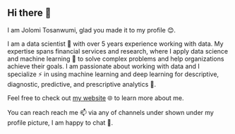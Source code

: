 ## Hi there 👋

I am Jolomi Tosanwumi, glad you made it to my profile 😊.

I am a data scientist 🚀 with over 5 years experience working with data. My expertise spans financial services and research, where I apply data science and machine learning 🤖 to solve complex problems and help organizations achieve their goals. I am passionate about working with data and I specialize ⚡ in using machine learning and deep learning for descriptive, diagnostic, predictive, and prescriptive analytics 🌱.

Feel free to check out [my website](https://jolomi-tosanwumi.github.io/) 🌐 to learn more about me.

You can reach reach me 📫 via any of channels under shown under my profile picture, I am happy to chat 💬.



<!--
**Jolomi-Tosanwumi/Jolomi-Tosanwumi** is a ✨ _special_ ✨ repository because its `README.md` (this file) appears on your GitHub profile.

Here are some ideas to get you started:

- 🔭 I’m currently working on ...
- 🌱 I’m currently learning ...
- 👯 I’m looking to collaborate on ...
- 🤔 I’m looking for help with ...
- 💬 Ask me about ...
- 📫 How to reach me: ...
- 😄 Pronouns: ...
- ⚡ Fun fact: ...
-->
